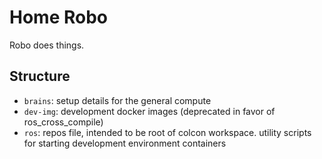 # Home Robo

Robo does things.

## Structure

* `brains`: setup details for the general compute
* `dev-img`: development docker images (deprecated in favor of ros_cross_compile)
* `ros`: repos file, intended to be root of colcon workspace. utility scripts for starting development environment containers
